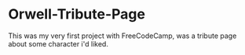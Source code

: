 # Orwell-Tribute-Page
This was my very first project with FreeCodeCamp, was a tribute page about some character i'd liked.
